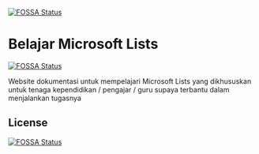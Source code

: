 [![FOSSA Status](https://app.fossa.com/api/projects/git%2Bgithub.com%2Fiqlal%2Fbelajar-list.svg?type=large)](https://app.fossa.com/projects/git%2Bgithub.com%2Fiqlal%2Fbelajar-list?ref=badge_large)

# Belajar Microsoft Lists
[![FOSSA Status](https://app.fossa.com/api/projects/git%2Bgithub.com%2Fiqlal%2Fbelajar-list.svg?type=shield)](https://app.fossa.com/projects/git%2Bgithub.com%2Fiqlal%2Fbelajar-list?ref=badge_shield)


Website dokumentasi untuk mempelajari Microsoft Lists yang dikhususkan untuk tenaga kependidikan / pengajar / guru supaya terbantu dalam menjalankan tugasnya



## License
[![FOSSA Status](https://app.fossa.com/api/projects/git%2Bgithub.com%2Fiqlal%2Fbelajar-list.svg?type=large)](https://app.fossa.com/projects/git%2Bgithub.com%2Fiqlal%2Fbelajar-list?ref=badge_large)